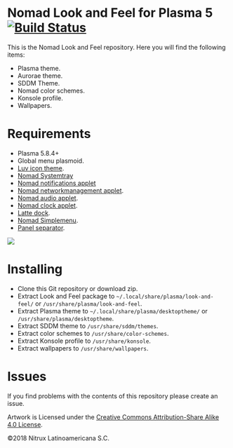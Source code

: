 # Nomad Look and Feel for Plasma 5 [![Build Status](https://travis-ci.org/nomad-desktop/nomad-plasma-look-and-feel.svg?branch=master)](https://travis-ci.org/nomad-desktop/nomad-plasma-look-and-feel)

This is the Nomad Look and Feel repository. Here you will find the following items:
- Plasma theme.
- Aurorae theme.
- SDDM Theme.
- Nomad color schemes.
- Konsole profile.
- Wallpapers.

# Requirements
- Plasma 5.8.4+
- Global menu plasmoid.
- [Luv icon theme](https://github.com/Nitrux/luv-icon-theme).
- [Nomad Systemtray](https://github.com/nomad-desktop/nomad-systemtray)
- [Nomad notifications applet](https://github.com/nomad-desktop/nomad-notifications-applet)
- [Nomad networkmanagement applet](https://github.com/nomad-desktop/nomad-networkmanagement-applet).
- [Nomad audio applet](https://github.com/nomad-desktop/nomad-audio-applet).
- [Nomad clock applet](https://github.com/nomad-desktop/nomad-clock-applet).
- [Latte dock](https://github.com/psifidotos/Latte-Dock).
- [Nomad Simplemenu](https://github.com/nomad-desktop/nomad-simplemenu).
- [Panel separator](https://github.com/nomad-desktop/panel-separator).

![](https://i.imgur.com/DnC6fwt.png)

# Installing
- Clone this Git repository or download zip.
- Extract Look and Feel package to `~/.local/share/plasma/look-and-feel/` or `/usr/share/plasma/look-and-feel`.
- Extract Plasma theme to `~/.local/share/plasma/desktoptheme/` or `/usr/share/plasma/desktoptheme`.
- Extract SDDM theme to `/usr/share/sddm/themes`.
- Extract color schemes to `/usr/share/color-schemes`.
- Extract Konsole profile to `/usr/share/konsole`.
- Extract wallpapers to `/usr/share/wallpapers`.

# Issues
If you find problems with the contents of this repository please create an issue.

Artwork is Licensed under the [Creative Commons Attribution-Share Alike 4.0 License](https://www.deviantart.com/users/outgoing?https://creativecommons.org/licenses/by-sa/4.0/).

©2018 Nitrux Latinoamericana S.C.
